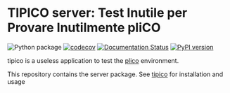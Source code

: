 # TIPICO server: Test Inutile per Provare Inutilmente pliCO


 ![Python package](https://github.com/ArcetriAdaptiveOptics/tipico_server/workflows/Python%20package/badge.svg)
 [![codecov](https://codecov.io/gh/ArcetriAdaptiveOptics/tipico_server/branch/main/graph/badge.svg?token=ApWOrs49uw)](https://codecov.io/gh/ArcetriAdaptiveOptics/tipico_server)
 [![Documentation Status](https://readthedocs.org/projects/tipico_server/badge/?version=latest)](https://tipico_server.readthedocs.io/en/latest/?badge=latest)
 [![PyPI version](https://badge.fury.io/py/tipico-server.svg)](https://badge.fury.io/py/tipico_server)

tipico is a useless application to test the [plico][plico] environment.

This repository contains the server package.  See [tipico][tipico] for installation and usage


[plico]: https://github.com/ArcetriAdaptiveOptics/plico
[tipico]: https://github.com/ArcetriAdaptiveOptics/tipico
